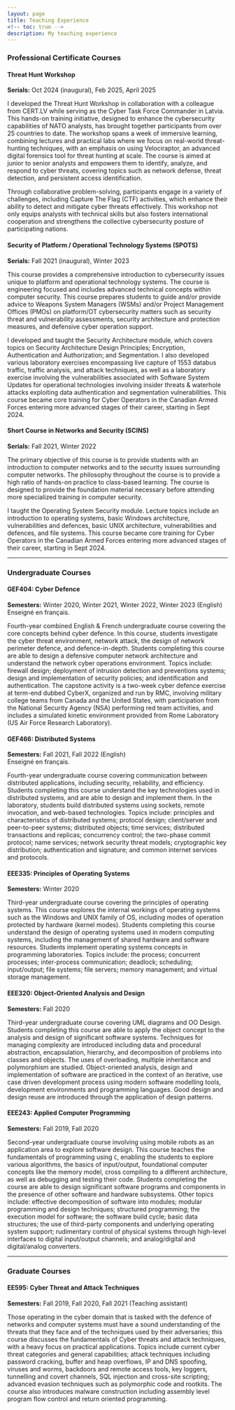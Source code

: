```yaml
---
layout: page
title: Teaching Experience
<!-- toc: true -->
description: My teaching experience
---
```


<!-- - [Undergraduate Courses](#undergraduate)
    - [GEF404](#GEF404)
    - [GEF466](#GEF466)
    - [EEE335](#EEE335)
    - [EEE320](#EEE320)
    - [EEE243](#EEE243)
- [Graduate Courses](#graduate)
    - [EE595](#EE595)
- [Professional Certificate Courses](#professional)
    - [SPOTS](#SPOTS)
    - [EE595](#SCINS)

--- -->

### Professional Certificate Courses <a name="professional"></a>

#### Threat Hunt Workshop
**Serials:** Oct 2024 (inaugural), Feb 2025, April 2025

I developed the Threat Hunt Workshop in collaboration with a colleague from CERT.LV while serving as the Cyber Task Force Commander in Latvia. This hands-on training initiative, designed to enhance the cybersecurity capabilities of NATO analysts, has brought together participants from over 25 countries to date. The workshop spans a week of immersive learning, combining lectures and practical labs where we focus on real-world threat-hunting techniques, with an emphasis on using Velociraptor, an advanced digital forensics tool for threat hunting at scale. The course is aimed at junior to senior analysts and empowers them to identify, analyze, and respond to cyber threats, covering topics such as network defense, threat detection, and persistent access identification.

Through collaborative problem-solving, participants engage in a variety of challenges, including Capture The Flag (CTF) activities, which enhance their ability to detect and mitigate cyber threats effectively. This workshop not only equips analysts with technical skills but also fosters international cooperation and strengthens the collective cybersecurity posture of participating nations.

#### Security of Platform / Operational Technology Systems (SPOTS) <a name="SPOTS"></a>
**Serials:** Fall 2021 (inaugural), Winter 2023

This course provides a comprehensive introduction to cybersecurity issues unique to platform and operational technology systems. The course is engineering focused and includes advanced technical concepts within computer security. This course prepares students to guide and/or provide advice to Weapons System Managers (WSMs) and/or Project Management Offices (PMOs) on platform/OT cybersecurity matters such as security threat and vulnerability assessments, security architecture and protection measures, and defensive cyber operation support.

I developed and taught the Security Architecture module, which covers topics on Security Architecture Design Principles; Encryption, Authentication and Authorization; and Segmentation. I also developed various laboratory exercises encompassing live capture of 1553 databus traffic, traffic analysis, and attack techniques, as well as a laboratory exercise involving the vulnerabilities associated with Software System Updates for operational technologies involving insider threats & waterhole attacks exploiting data authentication and segmentation vulnerabilities. This course became core training for Cyber Operators in the Canadian Armed Forces entering more advanced stages of their career, starting in Sept 2024.


#### Short Course in Networks and Security (SCINS) <a name="SCINS"></a>
**Serials:** Fall 2021, Winter 2022

The primary objective of this course is to provide students with an introduction to computer networks and to the security issues surrounding computer networks. The philosophy throughout the course is to provide a high ratio of hands-on practice to class-based learning. The course is designed to provide the foundation material necessary before attending more specialized training in computer security. 

I taught the Operating System Security module. Lecture topics include an introduction to operating systems, basic Windows architecture, vulnerabilities and defences, basic UNIX architecture, vulnerabilities and defences, and file systems. This course became core training for Cyber Operators in the Canadian Armed Forces entering more advanced stages of their career, starting in Sept 2024.

---

### Undergraduate Courses <a name="undergraduate"></a>

#### GEF404: Cyber Defence <a name="GEF404"></a>
**Semesters:** Winter 2020, Winter 2021, Winter 2022, Winter 2023 (English)<br>
Enseigné en français.

Fourth-year combined English & French undergraduate course covering the core concepts behind cyber defence. In this course, students investigate the cyber threat environment, network attack, the design of network perimeter defence, and defence-in-depth. Students completing this course are able to design a defensive computer network architecture and understand the network cyber operations environment. Topics include: firewall design; deployment of intrusion detection and preventions systems; design and implementation of security policies; and identification and authentication. The capstone activity is a two-week cyber defence exercise at term-end dubbed CyberX, organized and run by RMC, involving military college teams from Canada and the United States, with participation from the National Security Agency (NSA) performing red team activities, and includes a simulated kinetic environment provided from Rome Laboratory (US Air Force Research Laboratory).

#### GEF466: Distributed Systems <a name="GEF466"></a>
**Semesters:** Fall 2021, Fall 2022 (English)<br>
Enseigné en français.

Fourth-year undergraduate course covering communication between distributed applications, including security, reliability, and efficiency. Students completing this course understand the key technologies used in distributed systems, and are able to design and implement them. In the laboratory, students build distributed systems using sockets, remote invocation, and web-based technologies. Topics include: principles and characteristics of distributed systems; protocol design; client/server and peer-to-peer systems; distributed objects; time services; distributed transactions and replicas; concurrency control; the two-phase commit protocol; name services; network security threat models; cryptographic key distribution; authentication and signature; and common internet services and protocols.

#### EEE335: Principles of Operating Systems <a name="EEE335"></a>
**Semesters:** Winter 2020

Third-year undergraduate course covering the principles of operating systems. This course explores the internal workings of operating systems such as the Windows and UNIX family of OS, including modes of operation protected by hardware (kernel modes). Students completing this course understand the design of operating systems used in modern computing systems, including the management of shared hardware and software resources. Students implement operating systems concepts in programming laboratories. Topics include: the process; concurrent processes; inter-process communication; deadlock; scheduling; input/output; file systems; file servers; memory management; and virtual storage management.

#### EEE320: Object-Oriented Analysis and Design <a name="EEE320"></a>
**Semesters:** Fall 2020

Third-year undergraduate course covering UML diagrams and OO Design. Students completing this course are able to apply the object concept to the analysis and design of significant software systems. Techniques for managing complexity are introduced including data and procedural abstraction, encapsulation, hierarchy, and decomposition of problems into classes and objects. The uses of overloading, multiple inheritance and polymorphism are studied. Object-oriented analysis, design and implementation of software are practiced in the context of an iterative, use case driven development process using modern software modelling tools, development environments and programming languages. Good design and design reuse are introduced through the application of design patterns.

####  EEE243: Applied Computer Programming <a name="EEE243"></a>
**Semesters:** Fall 2019, Fall 2020

Second-year undergraduate course involving using mobile robots as an application area to explore software design. This course teaches the fundamentals of programming using `C`, enabling the students to explore various algorithms, the basics of input/output, foundational computer concepts like the memory model, cross compiling to a different architecture, as well as debugging and testing their code. Students completing the course are able to design significant software programs and components in the presence of other software and hardware subsystems. Other topics include: effective decomposition of software into modules; modular programming and design techniques; structured programming; the execution model for software; the software build cycle; basic data structures; the use of third-party components and underlying operating system support; rudimentary control of physical systems through high-level interfaces to digital input/output channels; and analog/digital and digital/analog converters.

---

### Graduate Courses<a name="graduate"></a>

#### EE595: Cyber Threat and Attack Techniques <a name="EE595"></a>
**Semesters:** Fall 2019, Fall 2020, Fall 2021 (Teaching assistant)

Those operating in the cyber domain that is tasked with the defence of networks and computer systems must have a sound understanding of the threats that they face and of the techniques used by their adversaries; this course discusses the fundamentals of Cyber threats and attack techniques, with a heavy focus on practical applications. Topics include current cyber threat categories and general capabilities; attack techniques including password cracking, buffer and heap overflows, IP and DNS spoofing, viruses and worms, backdoors and remote access tools, key loggers, tunnelling and covert channels, SQL injection and cross-site scripting; advanced evasion techniques such as polymorphic code and rootkits. The course also introduces malware construction including assembly level program flow control and return oriented programming.
